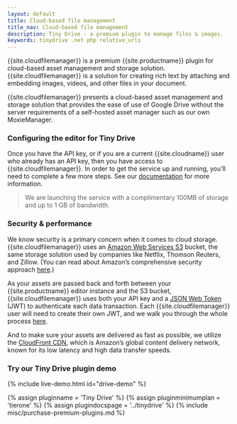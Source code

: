 ```yaml
---
layout: default
title: Cloud-based file management
title_nav: Cloud-based file management
description: Tiny Drive - a premium plugin to manage files & images.
keywords: tinydrive .net php relative_urls
---
```


{{site.cloudfilemanager}} is a premium {{site.productname}} plugin for cloud-based asset management and storage solution. {{site.cloudfilemanager}} is a solution for creating rich text by attaching and embedding images, videos, and other files in your document.

{{site.cloudfilemanager}} presents a cloud-based asset management and storage solution that provides the ease of use of Google Drive without the server requirements of a self-hosted asset manager such as our own MoxieManager.

### Configuring the editor for Tiny Drive

Once you have the API key, or if you are a current {{site.cloudname}} user who already has an API key, then you have access to {{site.cloudfilemanager}}. In order to get the service up and running, you’ll need to complete a few more steps. See our [documentation]({{site.baseurl}}/tinydrive/) for more information.

> We are launching the service with a complimentary 100MB of storage and up to 1 GB of bandwidth.

### Security & performance

We know security is a primary concern when it comes to cloud storage.  {{site.cloudfilemanager}} uses an [Amazon Web Services S3](https://aws.amazon.com/s3/) bucket, the same storage solution used by companies like Netflix, Thomson Reuters, and Zillow.  (You can read about Amazon’s comprehensive security approach [here](https://aws.amazon.com/security/).)

As your assets are passed back and forth between your {{site.productname}} editor instance and the S3 bucket, {{site.cloudfilemanager}} uses both your API key and a [JSON Web Token](https://jwt.io/introduction/) (JWT) to authenticate each data transaction.  Each {{site.cloudfilemanager}} user will need to create their own JWT, and we walk you through the whole process [here]({{site.baseurl}}/tinydrive/jwt-authentication/).

And to make sure your assets are delivered as fast as possible, we utilize the [CloudFront CDN](https://aws.amazon.com/cloudfront/), which is Amazon’s global content delivery network, known for its low latency and high data transfer speeds.

### Try our Tiny Drive plugin demo

{% include live-demo.html id="drive-demo" %}

{% assign pluginname = 'Tiny Drive' %}
{% assign pluginminimumplan = 'tierone' %}
{% assign plugindocspage = '../tinydrive' %}
{% include misc/purchase-premium-plugins.md %}
